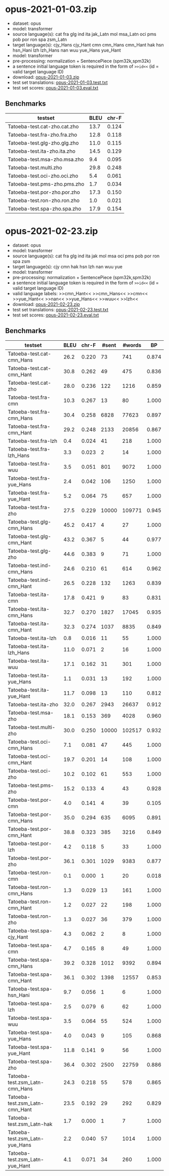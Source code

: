 # opus-2021-01-03.zip

* dataset: opus
* model: transformer
* source language(s): cat fra glg ind ita jak_Latn mol msa_Latn oci pms pob por ron spa zsm_Latn
* target language(s): cjy_Hans cjy_Hant cmn cmn_Hans cmn_Hant hak hsn hsn_Hani lzh lzh_Hans nan wuu yue_Hans yue_Hant
* model: transformer
* pre-processing: normalization + SentencePiece (spm32k,spm32k)
* a sentence initial language token is required in the form of `>>id<<` (id = valid target language ID)
* download: [opus-2021-01-03.zip](https://object.pouta.csc.fi/Tatoeba-MT-models/roa-zho/opus-2021-01-03.zip)
* test set translations: [opus-2021-01-03.test.txt](https://object.pouta.csc.fi/Tatoeba-MT-models/roa-zho/opus-2021-01-03.test.txt)
* test set scores: [opus-2021-01-03.eval.txt](https://object.pouta.csc.fi/Tatoeba-MT-models/roa-zho/opus-2021-01-03.eval.txt)

## Benchmarks

| testset               | BLEU  | chr-F |
|-----------------------|-------|-------|
| Tatoeba-test.cat-zho.cat.zho 	| 13.7 	| 0.124 |
| Tatoeba-test.fra-zho.fra.zho 	| 12.8 	| 0.118 |
| Tatoeba-test.glg-zho.glg.zho 	| 11.0 	| 0.115 |
| Tatoeba-test.ita-zho.ita.zho 	| 14.5 	| 0.129 |
| Tatoeba-test.msa-zho.msa.zho 	| 9.4 	| 0.095 |
| Tatoeba-test.multi.zho 	| 29.8 	| 0.248 |
| Tatoeba-test.oci-zho.oci.zho 	| 5.4 	| 0.061 |
| Tatoeba-test.pms-zho.pms.zho 	| 1.7 	| 0.034 |
| Tatoeba-test.por-zho.por.zho 	| 17.3 	| 0.150 |
| Tatoeba-test.ron-zho.ron.zho 	| 1.0 	| 0.021 |
| Tatoeba-test.spa-zho.spa.zho 	| 17.9 	| 0.154 |





# opus-2021-02-23.zip

* dataset: opus
* model: transformer
* source language(s): cat fra glg ind ita jak mol msa oci pms pob por ron spa zsm
* target language(s): cjy cmn hak hsn lzh nan wuu yue
* model: transformer
* pre-processing: normalization + SentencePiece (spm32k,spm32k)
* a sentence initial language token is required in the form of `>>id<<` (id = valid target language ID)
* valid language labels: >>cmn_Hant<< >>cmn_Hans<< >>cmn<< >>yue_Hant<< >>nan<< >>yue_Hans<< >>wuu<< >>lzh<<
* download: [opus-2021-02-23.zip](https://object.pouta.csc.fi/Tatoeba-MT-models/roa-zho/opus-2021-02-23.zip)
* test set translations: [opus-2021-02-23.test.txt](https://object.pouta.csc.fi/Tatoeba-MT-models/roa-zho/opus-2021-02-23.test.txt)
* test set scores: [opus-2021-02-23.eval.txt](https://object.pouta.csc.fi/Tatoeba-MT-models/roa-zho/opus-2021-02-23.eval.txt)

## Benchmarks

| testset | BLEU  | chr-F | #sent | #words | BP |
|---------|-------|-------|-------|--------|----|
| Tatoeba-test.cat-cmn_Hans 	| 26.2 	| 0.220 	| 73 	| 741 	| 0.874 |
| Tatoeba-test.cat-cmn_Hant 	| 30.8 	| 0.262 	| 49 	| 475 	| 0.836 |
| Tatoeba-test.cat-zho 	| 28.0 	| 0.236 	| 122 	| 1216 	| 0.859 |
| Tatoeba-test.fra-cmn 	| 10.3 	| 0.267 	| 13 	| 80 	| 1.000 |
| Tatoeba-test.fra-cmn_Hans 	| 30.4 	| 0.258 	| 6828 	| 77623 	| 0.897 |
| Tatoeba-test.fra-cmn_Hant 	| 29.2 	| 0.248 	| 2133 	| 20856 	| 0.867 |
| Tatoeba-test.fra-lzh 	| 0.4 	| 0.024 	| 41 	| 218 	| 1.000 |
| Tatoeba-test.fra-lzh_Hans 	| 3.3 	| 0.023 	| 2 	| 14 	| 1.000 |
| Tatoeba-test.fra-wuu 	| 3.5 	| 0.051 	| 801 	| 9072 	| 1.000 |
| Tatoeba-test.fra-yue_Hans 	| 2.4 	| 0.042 	| 106 	| 1250 	| 1.000 |
| Tatoeba-test.fra-yue_Hant 	| 5.2 	| 0.064 	| 75 	| 657 	| 1.000 |
| Tatoeba-test.fra-zho 	| 27.5 	| 0.229 	| 10000 	| 109771 	| 0.945 |
| Tatoeba-test.glg-cmn_Hans 	| 45.2 	| 0.417 	| 4 	| 27 	| 1.000 |
| Tatoeba-test.glg-cmn_Hant 	| 43.2 	| 0.367 	| 5 	| 44 	| 0.977 |
| Tatoeba-test.glg-zho 	| 44.6 	| 0.383 	| 9 	| 71 	| 1.000 |
| Tatoeba-test.ind-cmn_Hans 	| 24.6 	| 0.210 	| 61 	| 614 	| 0.962 |
| Tatoeba-test.ind-cmn_Hant 	| 26.5 	| 0.228 	| 132 	| 1263 	| 0.839 |
| Tatoeba-test.ita-cmn 	| 17.8 	| 0.421 	| 9 	| 83 	| 0.831 |
| Tatoeba-test.ita-cmn_Hans 	| 32.7 	| 0.270 	| 1827 	| 17045 	| 0.935 |
| Tatoeba-test.ita-cmn_Hant 	| 32.3 	| 0.274 	| 1037 	| 8835 	| 0.849 |
| Tatoeba-test.ita-lzh 	| 0.8 	| 0.016 	| 11 	| 55 	| 1.000 |
| Tatoeba-test.ita-lzh_Hans 	| 11.0 	| 0.071 	| 2 	| 16 	| 1.000 |
| Tatoeba-test.ita-wuu 	| 17.1 	| 0.162 	| 31 	| 301 	| 1.000 |
| Tatoeba-test.ita-yue_Hans 	| 1.1 	| 0.031 	| 13 	| 192 	| 1.000 |
| Tatoeba-test.ita-yue_Hant 	| 11.7 	| 0.098 	| 13 	| 110 	| 0.812 |
| Tatoeba-test.ita-zho 	| 32.0 	| 0.267 	| 2943 	| 26637 	| 0.912 |
| Tatoeba-test.msa-zho 	| 18.1 	| 0.153 	| 369 	| 4028 	| 0.960 |
| Tatoeba-test.multi-zho 	| 30.0 	| 0.250 	| 10000 	| 102517 	| 0.932 |
| Tatoeba-test.oci-cmn_Hans 	| 7.1 	| 0.081 	| 47 	| 445 	| 1.000 |
| Tatoeba-test.oci-cmn_Hant 	| 19.7 	| 0.201 	| 14 	| 108 	| 1.000 |
| Tatoeba-test.oci-zho 	| 10.2 	| 0.102 	| 61 	| 553 	| 1.000 |
| Tatoeba-test.pms-zho 	| 15.2 	| 0.133 	| 4 	| 43 	| 0.928 |
| Tatoeba-test.por-cmn 	| 4.0 	| 0.141 	| 4 	| 39 	| 0.105 |
| Tatoeba-test.por-cmn_Hans 	| 35.0 	| 0.294 	| 635 	| 6095 	| 0.891 |
| Tatoeba-test.por-cmn_Hant 	| 38.8 	| 0.323 	| 385 	| 3216 	| 0.849 |
| Tatoeba-test.por-lzh 	| 4.2 	| 0.118 	| 5 	| 33 	| 1.000 |
| Tatoeba-test.por-zho 	| 36.1 	| 0.301 	| 1029 	| 9383 	| 0.877 |
| Tatoeba-test.ron-cmn 	| 0.1 	| 0.000 	| 1 	| 20 	| 0.018 |
| Tatoeba-test.ron-cmn_Hans 	| 1.3 	| 0.029 	| 13 	| 161 	| 1.000 |
| Tatoeba-test.ron-cmn_Hant 	| 1.2 	| 0.027 	| 22 	| 198 	| 1.000 |
| Tatoeba-test.ron-zho 	| 1.3 	| 0.027 	| 36 	| 379 	| 1.000 |
| Tatoeba-test.spa-cjy_Hant 	| 4.3 	| 0.062 	| 2 	| 8 	| 1.000 |
| Tatoeba-test.spa-cmn 	| 4.7 	| 0.165 	| 8 	| 49 	| 1.000 |
| Tatoeba-test.spa-cmn_Hans 	| 39.2 	| 0.328 	| 1012 	| 9392 	| 0.894 |
| Tatoeba-test.spa-cmn_Hant 	| 36.1 	| 0.302 	| 1398 	| 12557 	| 0.853 |
| Tatoeba-test.spa-hsn_Hani 	| 9.7 	| 0.056 	| 1 	| 6 	| 1.000 |
| Tatoeba-test.spa-lzh 	| 2.5 	| 0.079 	| 6 	| 62 	| 1.000 |
| Tatoeba-test.spa-wuu 	| 3.5 	| 0.064 	| 55 	| 524 	| 1.000 |
| Tatoeba-test.spa-yue_Hans 	| 4.0 	| 0.043 	| 9 	| 105 	| 0.868 |
| Tatoeba-test.spa-yue_Hant 	| 11.8 	| 0.141 	| 9 	| 56 	| 1.000 |
| Tatoeba-test.spa-zho 	| 36.4 	| 0.302 	| 2500 	| 22759 	| 0.886 |
| Tatoeba-test.zsm_Latn-cmn_Hans 	| 24.3 	| 0.218 	| 55 	| 578 	| 0.865 |
| Tatoeba-test.zsm_Latn-cmn_Hant 	| 23.5 	| 0.192 	| 29 	| 292 	| 0.829 |
| Tatoeba-test.zsm_Latn-hak 	| 1.7 	| 0.000 	| 1 	| 7 	| 1.000 |
| Tatoeba-test.zsm_Latn-yue_Hans 	| 2.2 	| 0.040 	| 57 	| 1014 	| 1.000 |
| Tatoeba-test.zsm_Latn-yue_Hant 	| 4.1 	| 0.071 	| 34 	| 260 	| 1.000 |

